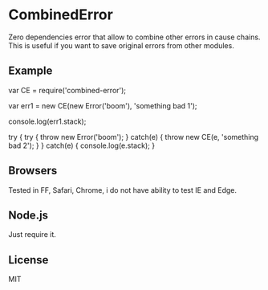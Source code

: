 # CombinedError

Zero dependencies error that allow to combine other errors in cause chains.
This is useful if you want to save original errors from other modules.

## Example
var CE = require('combined-error');

var err1 = new CE(new Error('boom'), 'something bad 1');

console.log(err1.stack);

try {
  try {
    throw new Error('boom');
  } catch(e) {
    throw new CE(e, 'something bad 2');
  }
} catch(e) {
  console.log(e.stack);
}

## Browsers

Tested in FF, Safari, Chrome, i do not have ability to test IE and Edge.

## Node.js

Just require it.

## License

MIT
